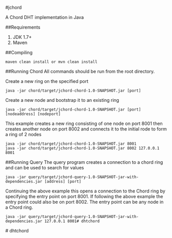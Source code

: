 #jchord

A Chord DHT implementation in Java

##Requirements
1. JDK 1.7+
2. Maven

##Compiling

	maven clean install or mvn clean install
	
##Running Chord
All commands should be run from the root directory.

Create a new ring on the specified port

	java -jar chord/target/jchord-chord-1.0-SNAPSHOT.jar [port]
	
Create a new node and bootstrap it to an existing ring
	
	java -jar chord/target/jchord-chord-1.0-SNAPSHOT.jar [port] [nodeaddress] [nodeport]
	
This example creates a new ring consisting of one node on port 8001 then creates another node on port 8002 and connects it to the initial rode to form a ring of 2 nodes

	java -jar chord/target/jchord-chord-1.0-SNAPSHOT.jar 8001
	java -jar chord/target/jchord-chord-1.0-SNAPSHOT.jar 8002 127.0.0.1 8001
	
##Running Query
The query program creates a connection to a chord ring and can be used to search for values

	java -jar query/target/jchord-query-1.0-SNAPSHOT-jar-with-dependencies.jar [address] [port]
	
Continuing the above example this opens a connection to the Chord ring by specifying the entry point on port 8001. If following the above example the entry point could also be on port 8002. The entry point can be any node in a Chord ring.

	java -jar query/target/jchord-query-1.0-SNAPSHOT-jar-with-dependencies.jar 127.0.0.1 8001#   d h t c h o r d  
 #   d h t c h o r d  
 
